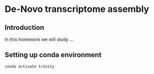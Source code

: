 # De-Novo transcriptome assembly

## Introduction
In this homework we will study ...

## Setting up conda environment
``` bash
conda activate trinity
```